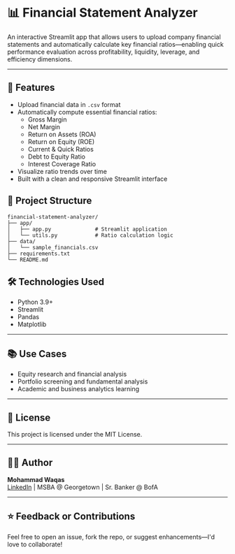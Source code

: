 
# 📊 Financial Statement Analyzer

An interactive Streamlit app that allows users to upload company financial statements and automatically calculate key financial ratios—enabling quick performance evaluation across profitability, liquidity, leverage, and efficiency dimensions.

---

## 🚀 Features

- Upload financial data in `.csv` format
- Automatically compute essential financial ratios:
  - Gross Margin
  - Net Margin
  - Return on Assets (ROA)
  - Return on Equity (ROE)
  - Current & Quick Ratios
  - Debt to Equity Ratio
  - Interest Coverage Ratio
- Visualize ratio trends over time
- Built with a clean and responsive Streamlit interface



## 📁 Project Structure

```
financial-statement-analyzer/
├── app/
│   ├── app.py              # Streamlit application
│   └── utils.py            # Ratio calculation logic
├── data/
│   └── sample_financials.csv
├── requirements.txt
└── README.md
```


## 🛠 Technologies Used

- Python 3.9+
- Streamlit
- Pandas
- Matplotlib

---

## 📚 Use Cases

- Equity research and financial analysis
- Portfolio screening and fundamental analysis
- Academic and business analytics learning

---

## 📜 License

This project is licensed under the MIT License.

---

## 🙋‍♂️ Author

**Mohammad Waqas**  
[LinkedIn](https://www.linkedin.com/in/mohammad-waqas-29972959/) | MSBA @ Georgetown | Sr. Banker @ BofA

---

## ⭐️ Feedback or Contributions

Feel free to open an issue, fork the repo, or suggest enhancements—I'd love to collaborate!
